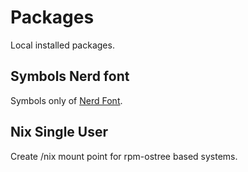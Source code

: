 # Packages

Local installed packages.

## Symbols Nerd font

Symbols only of [Nerd Font](https://www.nerdfonts.com/).

## Nix Single User

Create /nix mount point for rpm-ostree based systems.
